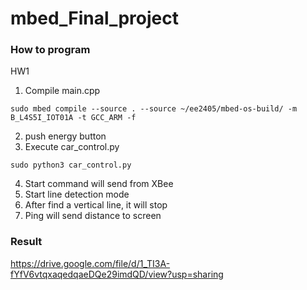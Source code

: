 # mbed_Final_project
 
 ### How to program
HW1
1. Compile main.cpp 
```shell=
sudo mbed compile --source . --source ~/ee2405/mbed-os-build/ -m B_L4S5I_IOT01A -t GCC_ARM -f
```
2. push energy button
3. Execute car_control.py 
```shell=
sudo python3 car_control.py
```
4. Start command will send from XBee
5. Start line detection mode
6. After find a vertical line, it will stop
7. Ping will send distance to screen

 ### Result
 
 https://drive.google.com/file/d/1_TI3A-fYfV6vtqxaqedqaeDQe29imdQD/view?usp=sharing